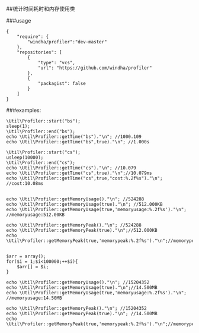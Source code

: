 ##统计时间耗时和内存使用类

###usage

    {
        "require": {
            "windha/profiler":"dev-master"
        },
        "repositories": [
            {
                "type": "vcs",
                "url": "https://github.com/windha/profiler"
            },
            {
                "packagist": false
            } 
        ]
    }

###examples:

    \Util\Profiler::start("bs");
    sleep(1);
    \Util\Profiler::end("bs");
    echo \Util\Profiler::getTime("bs")."\n"; //1000.109
    echo \Util\Profiler::getTime("bs",true)."\n"; //1.000s

    \Util\Profiler::start("cs");
    usleep(10000);
    \Util\Profiler::end("cs");
    echo \Util\Profiler::getTime("cs")."\n"; //10.079
    echo \Util\Profiler::getTime("cs",true)."\n";//10.079ms
    echo \Util\Profiler::getTime("cs",true,"cost:%.2f%s")."\n"; //cost:10.08ms


    echo \Util\Profiler::getMemoryUsage()."\n"; //524288
    echo \Util\Profiler::getMemoryUsage(true)."\n"; //512.000KB
    echo \Util\Profiler::getMemoryUsage(true,'memoryusage:%.2f%s')."\n"; //memoryusage:512.00KB

    echo \Util\Profiler::getMemoryPeak()."\n"; //524288
    echo \Util\Profiler::getMemoryPeak(true)."\n";//512.000KB
    echo \Util\Profiler::getMemoryPeak(true,'memorypeak:%.2f%s')."\n";//memorypeak:512.00KB


    $arr = array();
    for($i = 1;$i<100000;++$i){
        $arr[] = $i; 
    }

    echo \Util\Profiler::getMemoryUsage()."\n"; //15204352
    echo \Util\Profiler::getMemoryUsage(true)."\n";//14.500MB
    echo \Util\Profiler::getMemoryUsage(true,'memoryusage:%.2f%s')."\n"; //memoryusage:14.50MB

    echo \Util\Profiler::getMemoryPeak()."\n"; //15204352
    echo \Util\Profiler::getMemoryPeak(true)."\n"; //14.500MB
    echo \Util\Profiler::getMemoryPeak(true,'memorypeak:%.2f%s')."\n";//memorypeak:14.50MB

